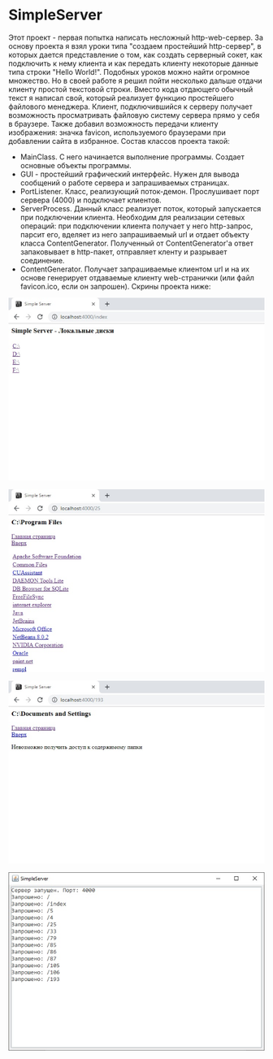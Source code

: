 # SimpleServer

Этот проект - первая попытка написать несложный http-web-сервер. За основу проекта я взял уроки типа "создаем простейший http-сервер", в которых дается представление о том, как создать серверный сокет, как подключить к нему клиента и как передать клиенту некоторые данные типа строки "Hello World!". Подобных уроков можно найти огромное множество. Но в своей работе я решил пойти несколько дальше отдачи клиенту простой текстовой строки.
Вместо кода отдающего обычный текст я написал свой, который реализует функцию простейшего файлового менеджера. Клиент, подключившийся к серверу получает возможность просматривать файловую систему сервера прямо у себя в браузере. Также добавил возможность передачи клиенту изображения: значка favicon, используемого браузерами при добавлении сайта в избранное.
Состав классов проекта такой:
- MainClass. С него начинается выполнение программы. Создает основные объекты программы.
- GUI - простейший графический интерфейс. Нужен для вывода сообщений о работе сервера и запрашиваемых страницах.
- PortListener. Класс, реализующий поток-демон. Прослушивает порт сервера (4000) и подключает клиентов.
- ServerProcess. Данный класс реализует поток, который запускается при подключении клиента. Необходим для реализации сетевых операций: при   подключении клиента получает у него http-запрос, парсит его, вделяет из него запрашиваемый url и отдает объекту класса ContentGenerator.   Полученный от ContentGenerator'а ответ запаковывает в http-пакет, отправляет кленту и разрывает соединение.
- ContentGenerator. Получает запрашиваемые клиентом url и на их основе генерирует отдаваемые клиенту web-странички (или файл favicon.ico,   если он запрошен).
Скрины проекта ниже:

![screenshot](screen1.jpg)

![screenshot](screen2.jpg)

![screenshot](screen3.jpg)

![screenshot](screen4.jpg)
